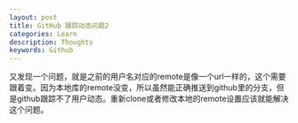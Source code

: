 ```yaml
---
layout: post
title: GitHub 跟踪动态问题2
categories: Learn
description: Thoughts
keywords: Github
---
```


又发现一个问题，就是之前的用户名对应的remote是像一个url一样的，这个需要跟着变。因为本地库的remote没变，所以虽然能正确推送到github里的分支，但是github跟踪不了用户动态。重新clone或者修改本地的remote设置应该就能解决这个问题。


